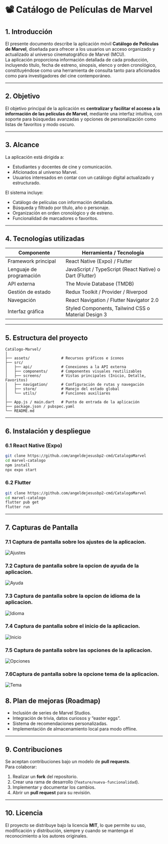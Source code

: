 # 📽️ Catálogo de Películas de Marvel  

## 1. Introducción  
El presente documento describe la aplicación móvil **Catálogo de Películas de Marvel**, diseñada para ofrecer a los usuarios un acceso organizado y actualizado al universo cinematográfico de Marvel (MCU).  
La aplicación proporciona información detallada de cada producción, incluyendo título, fecha de estreno, sinopsis, elenco y orden cronológico, constituyéndose como una herramienta de consulta tanto para aficionados como para investigadores del cine contemporáneo.  

---

## 2. Objetivo  
El objetivo principal de la aplicación es **centralizar y facilitar el acceso a la información de las películas de Marvel**, mediante una interfaz intuitiva, con soporte para búsquedas avanzadas y opciones de personalización como listas de favoritos y modo oscuro.  

---

## 3. Alcance  
La aplicación está dirigida a:  
- Estudiantes y docentes de cine y comunicación.  
- Aficionados al universo Marvel.  
- Usuarios interesados en contar con un catálogo digital actualizado y estructurado.  

El sistema incluye:  
- Catálogo de películas con información detallada.  
- Búsqueda y filtrado por título, año o personaje.  
- Organización en orden cronológico y de estreno.  
- Funcionalidad de marcadores o favoritos.  

---

## 4. Tecnologías utilizadas  

| Componente              | Herramienta / Tecnología |
|--------------------------|--------------------------|
| Framework principal      | React Native (Expo) / Flutter |
| Lenguaje de programación | JavaScript / TypeScript (React Native) o Dart (Flutter) |
| API externa              | The Movie Database (TMDB) |
| Gestión de estado        | Redux Toolkit / Provider / Riverpod |
| Navegación               | React Navigation / Flutter Navigator 2.0 |
| Interfaz gráfica         | Styled Components, Tailwind CSS o Material Design 3 |

---

## 5. Estructura del proyecto  

```
Catálogo-Marvel/
│
├── assets/              # Recursos gráficos e íconos
├── src/
│   ├── api/             # Conexiones a la API externa
│   ├── components/      # Componentes visuales reutilizables
│   ├── screens/         # Vistas principales (Inicio, Detalle, Favoritos)
│   ├── navigation/      # Configuración de rutas y navegación
│   ├── store/           # Manejo del estado global
│   └── utils/           # Funciones auxiliares
│
├── App.js / main.dart   # Punto de entrada de la aplicación
├── package.json / pubspec.yaml
└── README.md
```

---

## 6. Instalación y despliegue  

### 6.1 React Native (Expo)  
```bash
git clone https://github.com/angeldejesusbp2-cmd/CatalogoMarvel
cd marvel-catalogo
npm install
npx expo start
```

### 6.2 Flutter  
```bash
git clone https://github.com/angeldejesusbp2-cmd/CatalogoMarvel
cd marvel-catalogo
flutter pub get
flutter run
```

---

## 7. Capturas de Pantalla
### 7.1 Captura de pantalla sobre los ajustes de la aplicacion.
![Ajustes](./img/Ajustes.jpg)


### 7.2 Captura de pantalla sobre la opcion de ayuda de la aplicacion.
![Ayuda](./img/Ayuda.jpg)


### 7.3 Captura de pantalla sobre la opcion de idioma de la aplicacion.
![Idioma](./img/Idioma.jpg)


### 7.4 Captura de pantalla sobre el inicio de la aplicacion.
![Inicio](./img/Inicio.jpg)

  

### 7.5 Captura de pantalla sobre las opciones de la aplicacion.
![Opciones](./img/Opciones.jpg)


### 7.6Captura de pantalla sobre la opcione tema de la aplicacion.
![Tema](./img/Tema.jpg)


## 8. Plan de mejoras (Roadmap)  
- Inclusión de series de Marvel Studios.  
- Integración de trivia, datos curiosos y “easter eggs”.  
- Sistema de recomendaciones personalizadas.  
- Implementación de almacenamiento local para modo offline.  

---

## 9. Contribuciones  
Se aceptan contribuciones bajo un modelo de **pull requests**.  
Para colaborar:  
1. Realizar un **fork** del repositorio.  
2. Crear una rama de desarrollo (`feature/nueva-funcionalidad`).  
3. Implementar y documentar los cambios.  
4. Abrir un **pull request** para su revisión.  

---

## 10. Licencia  
El proyecto se distribuye bajo la licencia **MIT**, lo que permite su uso, modificación y distribución, siempre y cuando se mantenga el reconocimiento a los autores originales.  
